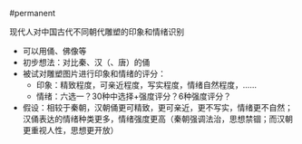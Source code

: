 #permanent 

现代人对中国古代不同朝代雕塑的印象和情绪识别

- 可以用俑、佛像等
- 初步想法：对比秦、汉（、唐）的俑
- 被试对雕塑图片进行印象和情绪的评分：
	- 印象：精致程度，可亲近程度，写实程度，情绪自然程度，……
	- 情绪：六选一？30种中选择+强度评分？6种强度评分？
- 假设：相较于秦朝，汉朝俑更可精致，更可亲近，更不写实，情绪更不自然；汉俑表达的情绪种类更多，情绪强度更高（秦朝强调法治，思想禁锢；而汉朝更重视人性，思想更开放）